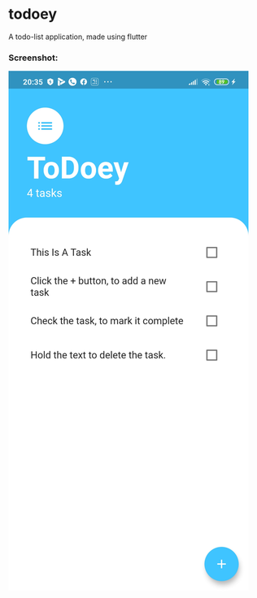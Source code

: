 # todoey

A todo-list application, made using flutter

### Screenshot:
![Screenshot](screenshot.jpg)
